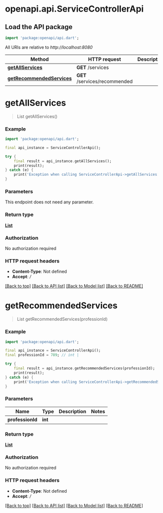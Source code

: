 # openapi.api.ServiceControllerApi

## Load the API package
```dart
import 'package:openapi/api.dart';
```

All URIs are relative to *http://localhost:8080*

Method | HTTP request | Description
------------- | ------------- | -------------
[**getAllServices**](ServiceControllerApi.md#getallservices) | **GET** /services | 
[**getRecommendedServices**](ServiceControllerApi.md#getrecommendedservices) | **GET** /services/recommended | 


# **getAllServices**
> List<Service> getAllServices()



### Example
```dart
import 'package:openapi/api.dart';

final api_instance = ServiceControllerApi();

try {
    final result = api_instance.getAllServices();
    print(result);
} catch (e) {
    print('Exception when calling ServiceControllerApi->getAllServices: $e\n');
}
```

### Parameters
This endpoint does not need any parameter.

### Return type

[**List<Service>**](Service.md)

### Authorization

No authorization required

### HTTP request headers

 - **Content-Type**: Not defined
 - **Accept**: */*

[[Back to top]](#) [[Back to API list]](../README.md#documentation-for-api-endpoints) [[Back to Model list]](../README.md#documentation-for-models) [[Back to README]](../README.md)

# **getRecommendedServices**
> List<Service> getRecommendedServices(professionId)



### Example
```dart
import 'package:openapi/api.dart';

final api_instance = ServiceControllerApi();
final professionId = 789; // int | 

try {
    final result = api_instance.getRecommendedServices(professionId);
    print(result);
} catch (e) {
    print('Exception when calling ServiceControllerApi->getRecommendedServices: $e\n');
}
```

### Parameters

Name | Type | Description  | Notes
------------- | ------------- | ------------- | -------------
 **professionId** | **int**|  | 

### Return type

[**List<Service>**](Service.md)

### Authorization

No authorization required

### HTTP request headers

 - **Content-Type**: Not defined
 - **Accept**: */*

[[Back to top]](#) [[Back to API list]](../README.md#documentation-for-api-endpoints) [[Back to Model list]](../README.md#documentation-for-models) [[Back to README]](../README.md)

